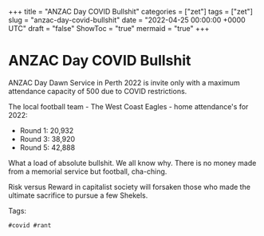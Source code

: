 +++
title = "ANZAC Day COVID Bullshit"
categories = ["zet"]
tags = ["zet"]
slug = "anzac-day-covid-bullshit"
date = "2022-04-25 00:00:00 +0000 UTC"
draft = "false"
ShowToc = "true"
mermaid = "true"
+++

# ANZAC Day COVID Bullshit

ANZAC Day Dawn Service in Perth 2022 is invite only with a maximum 
attendance capacity of 500 due to COVID restrictions.

The local football team - The West Coast Eagles - home attendance's 
for 2022:

- Round 1: 20,932
- Round 3: 38,920
- Round 5: 42,888

What a load of absolute bullshit. We all know why. There is no
money made from a memorial service but football, cha-ching. 

Risk versus Reward in capitalist society will forsaken those who made 
the ultimate sacrifice to pursue a few Shekels.

Tags:
  
    #covid #rant

